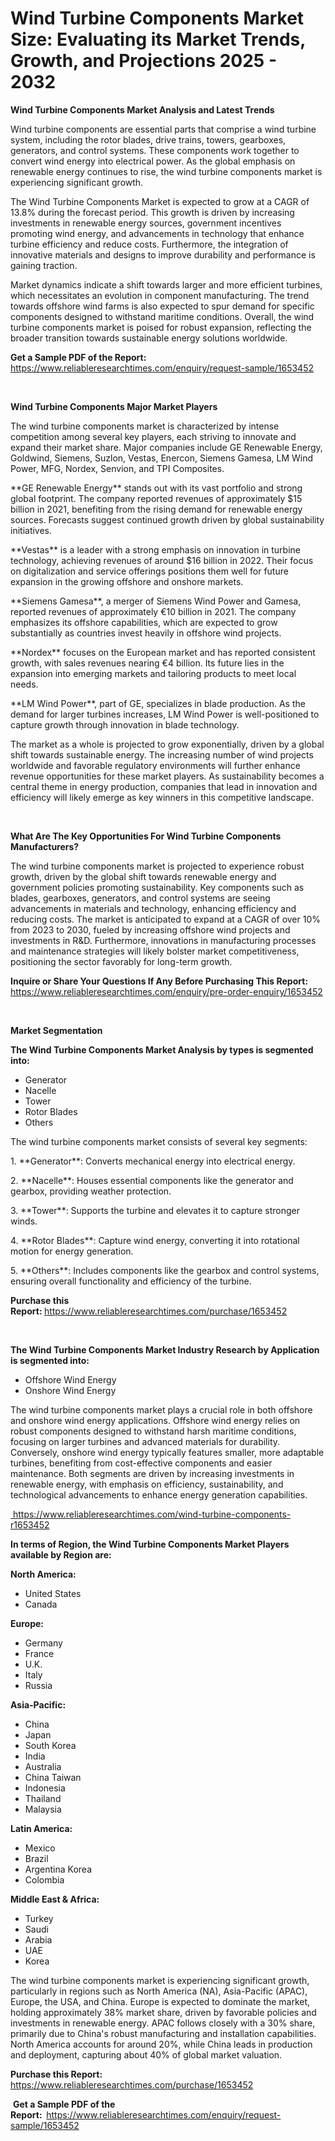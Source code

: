 <p><h1>Wind Turbine Components Market Size: Evaluating its Market Trends, Growth, and Projections 2025 - 2032</h1></p><p><strong>Wind Turbine Components Market Analysis and Latest Trends</strong></p>
<p><p>Wind turbine components are essential parts that comprise a wind turbine system, including the rotor blades, drive trains, towers, gearboxes, generators, and control systems. These components work together to convert wind energy into electrical power. As the global emphasis on renewable energy continues to rise, the wind turbine components market is experiencing significant growth. </p><p>The Wind Turbine Components Market is expected to grow at a CAGR of 13.8% during the forecast period. This growth is driven by increasing investments in renewable energy sources, government incentives promoting wind energy, and advancements in technology that enhance turbine efficiency and reduce costs. Furthermore, the integration of innovative materials and designs to improve durability and performance is gaining traction. </p><p>Market dynamics indicate a shift towards larger and more efficient turbines, which necessitates an evolution in component manufacturing. The trend towards offshore wind farms is also expected to spur demand for specific components designed to withstand maritime conditions. Overall, the wind turbine components market is poised for robust expansion, reflecting the broader transition towards sustainable energy solutions worldwide.</p></p>
<p><strong>Get a Sample PDF of the Report:&nbsp;</strong> <a href="https://www.reliableresearchtimes.com/enquiry/request-sample/1653452?utm_campaign=3356&utm_medium=2&utm_source=Github&utm_content=ia&utm_term=16042025&utm_id=wind-turbine-components">https://www.reliableresearchtimes.com/enquiry/request-sample/1653452</a></p>
<p>&nbsp;</p>
<p><strong>Wind Turbine Components Major Market Players</strong></p>
<p><p>The wind turbine components market is characterized by intense competition among several key players, each striving to innovate and expand their market share. Major companies include GE Renewable Energy, Goldwind, Siemens, Suzlon, Vestas, Enercon, Siemens Gamesa, LM Wind Power, MFG, Nordex, Senvion, and TPI Composites.</p><p>**GE Renewable Energy** stands out with its vast portfolio and strong global footprint. The company reported revenues of approximately $15 billion in 2021, benefiting from the rising demand for renewable energy sources. Forecasts suggest continued growth driven by global sustainability initiatives.</p><p>**Vestas** is a leader with a strong emphasis on innovation in turbine technology, achieving revenues of around $16 billion in 2022. Their focus on digitalization and service offerings positions them well for future expansion in the growing offshore and onshore markets.</p><p>**Siemens Gamesa**, a merger of Siemens Wind Power and Gamesa, reported revenues of approximately €10 billion in 2021. The company emphasizes its offshore capabilities, which are expected to grow substantially as countries invest heavily in offshore wind projects.</p><p>**Nordex** focuses on the European market and has reported consistent growth, with sales revenues nearing €4 billion. Its future lies in the expansion into emerging markets and tailoring products to meet local needs.</p><p>**LM Wind Power**, part of GE, specializes in blade production. As the demand for larger turbines increases, LM Wind Power is well-positioned to capture growth through innovation in blade technology.</p><p>The market as a whole is projected to grow exponentially, driven by a global shift towards sustainable energy. The increasing number of wind projects worldwide and favorable regulatory environments will further enhance revenue opportunities for these market players. As sustainability becomes a central theme in energy production, companies that lead in innovation and efficiency will likely emerge as key winners in this competitive landscape.</p></p>
<p>&nbsp;</p>
<p><strong>What Are The Key Opportunities For Wind Turbine Components Manufacturers?</strong></p>
<p><p>The wind turbine components market is projected to experience robust growth, driven by the global shift towards renewable energy and government policies promoting sustainability. Key components such as blades, gearboxes, generators, and control systems are seeing advancements in materials and technology, enhancing efficiency and reducing costs. The market is anticipated to expand at a CAGR of over 10% from 2023 to 2030, fueled by increasing offshore wind projects and investments in R&D. Furthermore, innovations in manufacturing processes and maintenance strategies will likely bolster market competitiveness, positioning the sector favorably for long-term growth.</p></p>
<p><strong>Inquire or Share Your Questions If Any Before Purchasing This Report:</strong> <a href="https://www.reliableresearchtimes.com/enquiry/pre-order-enquiry/1653452?utm_campaign=3356&utm_medium=2&utm_source=Github&utm_content=ia&utm_term=16042025&utm_id=wind-turbine-components">https://www.reliableresearchtimes.com/enquiry/pre-order-enquiry/1653452</a></p>
<p>&nbsp;</p>
<p><strong>Market Segmentation</strong></p>
<p><strong>The Wind Turbine Components Market Analysis by types is segmented into:</strong></p>
<p><ul><li>Generator</li><li>Nacelle</li><li>Tower</li><li>Rotor Blades</li><li>Others</li></ul></p>
<p><p>The wind turbine components market consists of several key segments: </p><p>1. **Generator**: Converts mechanical energy into electrical energy.</p><p>2. **Nacelle**: Houses essential components like the generator and gearbox, providing weather protection.</p><p>3. **Tower**: Supports the turbine and elevates it to capture stronger winds.</p><p>4. **Rotor Blades**: Capture wind energy, converting it into rotational motion for energy generation.</p><p>5. **Others**: Includes components like the gearbox and control systems, ensuring overall functionality and efficiency of the turbine.</p></p>
<p><strong>Purchase this Report:&nbsp;</strong><a href="https://www.reliableresearchtimes.com/purchase/1653452?utm_campaign=3356&utm_medium=2&utm_source=Github&utm_content=ia&utm_term=16042025&utm_id=wind-turbine-components">https://www.reliableresearchtimes.com/purchase/1653452</a></p>
<p>&nbsp;</p>
<p><strong>The Wind Turbine Components Market Industry Research by Application is segmented into:</strong></p>
<p><ul><li>Offshore Wind Energy</li><li>Onshore Wind Energy</li></ul></p>
<p><p>The wind turbine components market plays a crucial role in both offshore and onshore wind energy applications. Offshore wind energy relies on robust components designed to withstand harsh maritime conditions, focusing on larger turbines and advanced materials for durability. Conversely, onshore wind energy typically features smaller, more adaptable turbines, benefiting from cost-effective components and easier maintenance. Both segments are driven by increasing investments in renewable energy, with emphasis on efficiency, sustainability, and technological advancements to enhance energy generation capabilities.</p></p>
<p><a href="https://www.reliableresearchtimes.com/wind-turbine-components-r1653452?utm_campaign=3356&utm_medium=2&utm_source=Github&utm_content=ia&utm_term=16042025&utm_id=wind-turbine-components">&nbsp;https://www.reliableresearchtimes.com/wind-turbine-components-r1653452</a></p>
<p><strong>In terms of Region, the Wind Turbine Components Market Players available by Region are:</strong></p>
<p>
    <p> <strong> North America: </strong>
        <ul>
            <li>United States</li>
            <li>Canada</li>
        </ul>
        </p> 
    <p> <strong> Europe: </strong>
        <ul>
            <li>Germany</li>
            <li>France</li>
            <li>U.K.</li>
            <li>Italy</li>
            <li>Russia</li>
        </ul>
        </p> 
    <p> <strong> Asia-Pacific: </strong>
        <ul>
            <li>China</li>
            <li>Japan</li>
            <li>South Korea</li>
            <li>India</li>
            <li>Australia</li>
            <li>China Taiwan</li>
            <li>Indonesia</li>
            <li>Thailand</li>
            <li>Malaysia</li>
        </ul>
        </p> 
    <p> <strong> Latin America: </strong>
        <ul>
            <li>Mexico</li>
            <li>Brazil</li>
            <li>Argentina Korea</li>
            <li>Colombia</li>
        </ul>
        </p> 
    <p> <strong> Middle East & Africa: </strong>
        <ul>
            <li>Turkey</li>
            <li>Saudi</li>
            <li>Arabia</li>
            <li>UAE</li>
            <li>Korea</li>
        </ul>
    </p>
    </p>
<p><p>The wind turbine components market is experiencing significant growth, particularly in regions such as North America (NA), Asia-Pacific (APAC), Europe, the USA, and China. Europe is expected to dominate the market, holding approximately 38% market share, driven by favorable policies and investments in renewable energy. APAC follows closely with a 30% share, primarily due to China's robust manufacturing and installation capabilities. North America accounts for around 20%, while China leads in production and deployment, capturing about 40% of global market valuation.</p></p>
<p><strong>Purchase this Report: </strong><a href="https://www.reliableresearchtimes.com/purchase/1653452?utm_campaign=3356&utm_medium=2&utm_source=Github&utm_content=ia&utm_term=16042025&utm_id=wind-turbine-components">https://www.reliableresearchtimes.com/purchase/1653452</a></p>
<p>&nbsp;<strong>Get a Sample PDF of the Report:&nbsp;&nbsp;</strong><a href="https://www.reliableresearchtimes.com/enquiry/request-sample/1653452?utm_campaign=3356&utm_medium=2&utm_source=Github&utm_content=ia&utm_term=16042025&utm_id=wind-turbine-components">https://www.reliableresearchtimes.com/enquiry/request-sample/1653452</a></p>
<p><strong></strong></p>
<p><p></p><p></p><p></p></p>